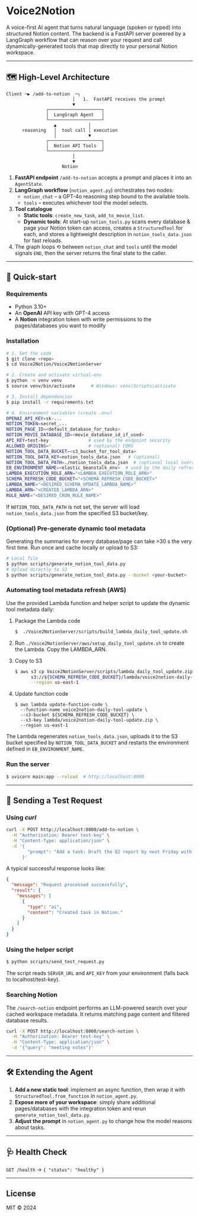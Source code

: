 # Voice2Notion

A voice-first AI agent that turns natural language (spoken or typed) into structured Notion content.
The backend is a FastAPI server powered by a LangGraph workflow that can reason over your request and
call dynamically-generated tools that map directly to your personal Notion workspace.

---

## 🗺  High-Level Architecture

```
Client ─▶ /add-to-notion  ─┐
                         │   1.  FastAPI receives the prompt
                         ▼
               ┌────────────────────┐
               │  LangGraph Agent   │
               └────────────────────┘
                  ▲            │
      reasoning   │  tool call │ execution
                  │            ▼
               ┌────────────────────┐
               │  Notion API Tools  │
               └────────────────────┘
                         │
                         ▼
                     Notion
```

1. **FastAPI endpoint** `/add-to-notion` accepts a prompt and places it into an `AgentState`.
2. **LangGraph workflow** (`notion_agent.py`) orchestrates two nodes:
   * `notion_chat` – a GPT-4o reasoning step bound to the available tools.
   * `tools` – executes whichever tool the model selects.
3. **Tool catalogue**
   * **Static tools**: `create_new_task`, `add_to_movie_list`.
   * **Dynamic tools**: At start-up `notion_tools.py` scans every database & page your Notion token
     can access, creates a `StructuredTool` for each, and stores a lightweight description in
     `notion_tools_data.json` for fast reloads.
4. The graph loops ⟲ between `notion_chat` and `tools` until the model signals `END`, then the server
   returns the final state to the caller.

---

## 🚀 Quick-start

### Requirements
* Python 3.10+
* An **OpenAI** API key with GPT-4 access
* A **Notion** integration token with write permissions to the pages/databases you want to modify

### Installation
```bash
# 1. Get the code
$ git clone <repo>
$ cd Voice2Notion/Voice2NotionServer

# 2. Create and activate virtual-env
$ python -m venv venv
$ source venv/bin/activate      # Windows: venv\Scripts\activate

# 3. Install dependencies
$ pip install -r requirements.txt

# 4. Environment variables (create .env)
OPENAI_API_KEY=sk-...
NOTION_TOKEN=secret_...
NOTION_PAGE_ID=<default_database_for_tasks>
NOTION_MOVIE_DATABASE_ID=<movie_database_id_if_used>
API_KEY=test-key               # used by the endpoint security
ALLOWED_ORIGINS=*              # (optional) CORS
NOTION_TOOL_DATA_BUCKET=<s3_bucket_for_tool_data>
NOTION_TOOL_DATA_KEY=notion_tools_data.json   # (optional)
NOTION_TOOL_DATA_PATH=./notion_tools_data.json  # (optional local override)
EB_ENVIRONMENT_NAME=<elastic_beanstalk_env>  # used by the daily refresh Lambda
LAMBDA_EXECUTION_ROLE_ARN="<LAMBDA_EXECUTION_ROLE_ARN>"
SCHEMA_REFRESH_CODE_BUCKET="<SCHEMA_REFRESH_CODE_BUCKET>"
LAMBDA_NAME="<DESIRED_SCHEMA_UPDATE_LAMBDA_NAME>"
LAMBDA_ARN="<CREATED_LAMBDA_ARN>"
RULE_NAME="<DESIRED_CRON_RULE_NAME>"
```
If `NOTION_TOOL_DATA_PATH` is not set, the server will load `notion_tools_data.json` from the specified S3 bucket/key.

### (Optional) Pre-generate dynamic tool metadata
Generating the summaries for every database/page can take >30 s the very first time. Run once and cache locally or upload to S3:
```bash
# Local file
$ python scripts/generate_notion_tool_data.py
# Upload directly to S3
$ python scripts/generate_notion_tool_data.py --bucket <your-bucket>
```

### Automating tool metadata refresh (AWS)
Use the provided Lambda function and helper script to update the dynamic tool
metadata daily:

1. Package the Lambda code
   ```bash
   $  ./Voice2NotionServer/scripts/build_lambda_daily_tool_update.sh 
   ```

2. Run `./Voice2NotionServer/aws/setup_daily_tool_update.sh` to create the Lambda. Copy the LAMBDA_ARN.
   
2. Copy to S3
   ```bash
   $ aws s3 cp Voice2NotionServer/scripts/lambda_daily_tool_update.zip \
         s3://${SCHEMA_REFRESH_CODE_BUCKET}/lambda/voice2notion-daily-tool-update.zip \
         --region us-east-1
   ```
3. Update function code
   ```base
   $ aws lambda update-function-code \
     --function-name voice2notion-daily-tool-update \
     --s3-bucket ${SCHEMA_REFRESH_CODE_BUCKET} \
     --s3-key lambda/voice2notion-daily-tool-update.zip \
     --region us-east-1

The Lambda regenerates `notion_tools_data.json`, uploads it to the S3 bucket
specified by `NOTION_TOOL_DATA_BUCKET` and restarts the environment defined in
`EB_ENVIRONMENT_NAME`.

### Run the server
```bash
$ uvicorn main:app --reload  # http://localhost:8000
```

---

## 📡 Sending a Test Request

### Using *curl*
```bash
curl -X POST http://localhost:8000/add-to-notion \
  -H "Authorization: Bearer test-key" \
  -H "Content-Type: application/json" \
  -d '{
        "prompt": "Add a task: Draft the Q2 report by next Friday with high priority."
      }'
```
A typical successful response looks like:
```json
{
  "message": "Request processed successfully",
  "result": {
    "messages": [
      {
        "type": "ai",
        "content": "Created task in Notion."
      }
    ]
  }
}
```

### Using the helper script
```bash
$ python scripts/send_test_request.py
```
The script reads `SERVER_URL` and `API_KEY` from your environment (falls back to localhost/test-key).

### Searching Notion
The `/search-notion` endpoint performs an LLM-powered search over your cached
workspace metadata. It returns matching page content and filtered database
results.

```bash
curl -X POST http://localhost:8000/search-notion \
  -H "Authorization: Bearer test-key" \
  -H "Content-Type: application/json" \
  -d '{"query": "meeting notes"}'
```

---

## 🛠  Extending the Agent
1. **Add a new static tool**: implement an async function, then wrap it with `StructuredTool.from_function` in `notion_agent.py`.
2. **Expose more of your workspace**: simply share additional pages/databases with the integration token and rerun `generate_notion_tool_data.py`.
3. **Adjust the prompt** in `notion_agent.py` to change how the model reasons about tasks.

---

## 🩺 Health Check
`GET /health` → `{ "status": "healthy" }`

---

## License
MIT © 2024
